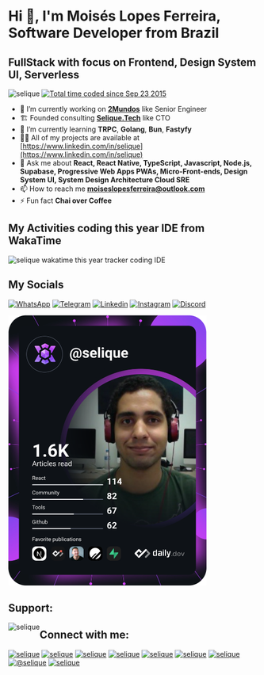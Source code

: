 # Hi 👋, I&#39;m Mois&eacute;s Lopes Ferreira, Software Developer from Brazil
## FullStack with focus on Frontend, Design System UI, Serverless

<p><img alt="selique" src="https://komarev.com/ghpvc/?username=selique&amp;label=Profile%20views&amp;color=0e75b6&amp;style=flat" />
<a href="https://wakatime.com/@b499571d-c337-4047-99a9-d7e3f38e5fcc"><img src="https://wakatime.com/badge/user/b499571d-c337-4047-99a9-d7e3f38e5fcc.svg" alt="Total time coded since Sep 23 2015" /></a>
</p>

- 🔭 I&rsquo;m currently working on [**2Mundos**](https://www.2mundos.com.br/) like Senior Engineer
- 🏗 Founded consulting [**Selique.Tech**](https://www.linkedin.com/company/selique-tech) like CTO
- 🌱 I&rsquo;m currently learning **TRPC**, **Golang**, **Bun**, **Fastyfy**
- 👨&zwj;💻 All of my projects are available at [https://www.linkedin.com/in/selique](https://www.linkedin.com/in/selique) 
- 💬 Ask me about **React, React Native, TypeScript, Javascript, Node.js, Supabase, Progressive Web Apps PWAs, Micro-Front-ends, Design System UI, System Design Architecture Cloud SRE** 
- 📫 How to reach me **moiseslopesferreira@outlook.com** 
- ⚡ Fun fact **Chai over Coffee**

## My Activities coding this year IDE from WakaTime
<img alt="selique wakatime this year tracker coding IDE" src="https://wakatime.com/share/@selique/bfd2d37d-6bba-48d3-98a4-311c230e0bf6.svg" />

## My Socials

[![WhatsApp](https://img.shields.io/badge/WhatsApp-25D366?style=for-the-badge&logo=whatsapp&logoColor=white)](https://wa.me/5511953636909)
[![Telegram](https://img.shields.io/badge/Telegram-2CA5E0?style=for-the-badge&logo=telegram&logoColor=white)](https://t.me/selique)
[![Linkedin](https://img.shields.io/badge/LinkedIn-0077B5?style=for-the-badge&logo=linkedin&logoColor=white)](https://www.linkedin.com/in/selique)
[![Instagram](https://img.shields.io/badge/Instagram-E4405F?style=for-the-badge&logo=instagram&logoColor=white)](https://www.instagram.com/selique/)
[![Discord](https://img.shields.io/badge/Discord-7289DA?style=for-the-badge&logo=discord&logoColor=white)](https://discordapp.com/users/252147296685391872/)

<a href="https://app.daily.dev/selique"><img src="https://github.com/selique/selique/blob/master/devcard.svg" width="400" alt="Moises lopes ferreira's Dev Card"/></a>

## Support:

<p><a href="https://www.buymeacoffee.com/selique"><img alt="selique" src="https://cdn.buymeacoffee.com/buttons/v2/default-yellow.png" style="float:left;" /></a></p>

## Connect with me:

<p><a href="https://codepen.io/selique" target="blank"><img alt="selique" src="https://cdn.jsdelivr.net/npm/simple-icons@3.0.1/icons/codepen.svg" width="40" height="40" /></a> <a href="https://dev.to/selique" target="blank"><img alt="selique" src="https://cdn.jsdelivr.net/npm/simple-icons@3.0.1/icons/dev-dot-to.svg" width="40" height="40" /></a> <a href="https://linkedin.com/in/selique" target="blank"><img alt="selique" src="https://cdn.jsdelivr.net/npm/simple-icons@3.0.1/icons/linkedin.svg" width="40" height="40" /></a> <a href="https://codesandbox.com/selique" target="blank"><img alt="selique" src="https://cdn.jsdelivr.net/npm/simple-icons@3.0.1/icons/codesandbox.svg" width="40" height="40" /></a> <a href="https://fb.com/selique" target="blank"><img alt="selique" src="https://cdn.jsdelivr.net/npm/simple-icons@3.0.1/icons/facebook.svg" width="40" height="40" /></a> <a href="https://instagram.com/selique" target="blank"><img alt="selique" src="https://cdn.jsdelivr.net/npm/simple-icons@3.0.1/icons/instagram.svg" width="40" height="40" /></a> <a href="https://www.behance.net/selique" target="blank"><img alt="selique" src="https://cdn.jsdelivr.net/npm/simple-icons@3.0.1/icons/behance.svg" width="40" height="40" /></a> <a href="https://medium.com/@selique" target="blank"><img alt="@selique" src="https://cdn.jsdelivr.net/npm/simple-icons@3.0.1/icons/medium.svg" width="40" height="40" /></a> <a href="https://www.hackerrank.com/selique" target="blank"><img alt="selique" src="https://cdn.jsdelivr.net/npm/simple-icons@3.0.1/icons/hackerrank.svg" width="40" height="40" /></a></p>
